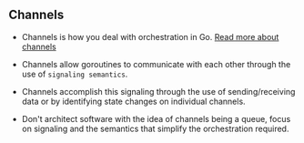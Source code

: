 ## Channels 

- Channels is how you deal with orchestration in Go. [Read more about channels](https://github.com/gnsalok/gotraining/blob/master/topics/go/concurrency/channels/README.md)

- Channels allow goroutines to communicate with each other through the use of `signaling semantics`. 
- Channels accomplish this signaling through the use of sending/receiving data or by identifying state changes on individual channels. 
- Don't architect software with the idea of channels being a queue, focus on signaling and the semantics that simplify the orchestration required.


